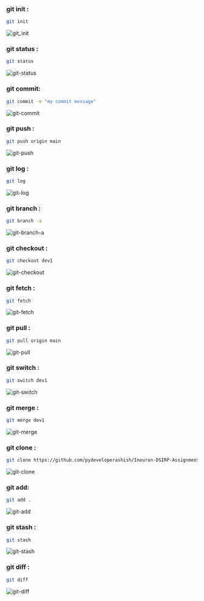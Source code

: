 
### git init :
```bash
git init
```
![git_init](https://user-images.githubusercontent.com/59412013/195158946-ac003359-cc5d-47f4-9bf7-a08d25e42824.png)


### git status :
```bash
git status
```
![git-status](https://user-images.githubusercontent.com/59412013/195159123-7a8244c9-1f2d-4a40-8a26-fe18f8dbccce.png)



### git commit:
```bash
git commit -m "my commit message"
```
![git-commit](https://user-images.githubusercontent.com/59412013/195159191-c5f54960-4c0e-4924-b886-0160169efe99.png)



### git push :
```bash
git push origin main
```
![git-push](https://user-images.githubusercontent.com/59412013/195159241-6fef9f0b-8f4a-407b-8f94-e0a970b0e507.png)


### git log :
```bash
git log
```
![git-log](https://user-images.githubusercontent.com/59412013/195159377-c67f38aa-9638-4cb5-90f3-c2e2878e04bd.png)



### git branch :
```bash
git branch -a
```
![git-branch-a](https://user-images.githubusercontent.com/59412013/195159274-7f94b37c-4259-4677-8c7f-a9893f3bd993.png)




### git checkout :
```bash
git checkout dev1
```
![git-checkout](https://user-images.githubusercontent.com/59412013/195169226-55374351-1c7a-4b04-9946-de077225cbc9.png)



### git fetch :
```bash
git fetch
```
![git-fetch](https://user-images.githubusercontent.com/59412013/195169462-8ce22e07-3771-4270-b49c-0e5f1482a3b0.png)


### git pull :
```bash
git pull origin main
```
![git-pull](https://user-images.githubusercontent.com/59412013/195160054-136b70d5-9dfd-4b7c-97a9-474e9abe9059.png)



### git switch :
```bash
git switch dev1
```
![git-switch](https://user-images.githubusercontent.com/59412013/195168060-a1d68be7-325a-4de8-953c-20a981e49c4a.png)



### git merge :
```bash
git merge dev1
```
![git-merge](https://user-images.githubusercontent.com/59412013/195168108-fd495536-aec7-47e0-9490-30ae5a8a241d.png)




### git clone :
```bash
git clone https://github.com/pydeveloperashish/Ineuron-DSIRP-Assignments.git
```
![git-clone](https://user-images.githubusercontent.com/59412013/195257280-2a28b4e3-2a7b-4d48-8190-c4ac65d81a19.png)



### git add:
```bash
git add .
```
![git-add](https://user-images.githubusercontent.com/59412013/195256844-0e5402c2-a9eb-49f6-b192-65176dd67145.png)




### git stash :
```bash
git stash
```
![git-stash](https://user-images.githubusercontent.com/59412013/195256868-be4968b8-ec23-4fc3-aba4-fcae1e08e527.png)




### git diff :
```bash
git diff
```
![git-diff](https://user-images.githubusercontent.com/59412013/195246930-0d9576aa-6c48-4346-adc7-e04c1a7a4987.png)



